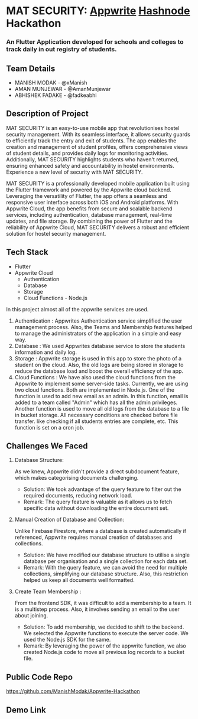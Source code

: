 # MAT SECURITY: [Appwrite](https://appwrite.io) [Hashnode](https://hashnode.com) Hackathon

### An Flutter Application developed for schools and colleges to track daily in out registry of students.


## Team Details

- MANISH MODAK - @xManish
- AMAN MUNJEWAR - @AmanMunjewar
- ABHISHEK FADAKE - @fadkeabhi

## Description of Project

MAT SECURITY is an easy-to-use mobile app that revolutionises hostel security management. With its seamless interface, it allows security guards to efficiently track the entry and exit of students. The app enables the creation and management of student profiles, offers comprehensive views of student details, and provides daily logs for monitoring activities. Additionally, MAT SECURITY highlights students who haven't returned, ensuring enhanced safety and accountability in hostel environments. Experience a new level of security with MAT SECURITY.

MAT SECURITY is a professionally developed mobile application built using the Flutter framework and powered by the Appwrite cloud backend. Leveraging the versatility of Flutter, the app offers a seamless and responsive user interface across both iOS and Android platforms. With Appwrite Cloud, the app benefits from secure and scalable backend services, including authentication, database management, real-time updates, and file storage. By combining the power of Flutter and the reliability of Appwrite Cloud, MAT SECURITY delivers a robust and efficient solution for hostel security management.

## Tech Stack

- Flutter
- Appwrite Cloud
    - Authentication
    - Database
    - Storage
    - Cloud Functions - Node.js

In this project almost all of the appwrite services are used.

1. Authentication : Appwrites Authentication service simplified the user management process. Also, the Teams and Membership features helped to manage the administrators of the application in a simple and easy way.
2. Database : We used Appwrites database service to store the students information and daily log.
3. Storage : Appwrite storage is used in this app to store the photo of a student on the cloud. Also, the old logs are being stored in storage to reduce the database load and boost the overall efficiency of the app.
4. Cloud Functions : We have also used the cloud functions from the Appwrite to implement some server-side tasks. Currently, we are using two cloud functions. Both are implemented in Node.js. One of the function is used to add new email as an admin. In this function, email is added to a team called "Admin" which has all the admin privileges. Another function is used to move all old logs from the database to a file in bucket storage. All necessary conditions are checked before file transfer. like checking if all students entries are complete, etc. This function is set on a cron job.



## Challenges We Faced

1. Database Structure: 

    As we knew, Appwrite didn't provide a direct subdocument feature, which makes categorising documents challenging.
    - Solution: We took advantage of the query feature to filter out the required documents, reducing network load.
    - Remark: The query feature is valuable as it allows us to fetch specific data without downloading the entire document set.

2. Manual Creation of Database and Collection:

    Unlike Firebase Firestore, where a database is created automatically if referenced, Appwrite requires manual creation of databases and collections.
    - Solution: We have modified our database structure to utilise a single database per organisation and a single collection for each data set.
    - Remark: With the query feature, we can avoid the need for multiple collections, simplifying our database structure. Also, this restriction helped us keep all documents well formatted.

3. Create Team Membership :

    From the frontend SDK, it was difficult to add a membership to a team. It is a multistep process. Also, it involves sending an email to the user about joining.
    - Solution: To add membership, we decided to shift to the backend. We selected the Appwrite functions to execute the server code. We used the Node.js SDK for the same.
    - Remark: By leveraging the power of the appwrite function, we also created Node.js code to move all previous log records to a bucket file.



## Public Code Repo

https://github.com/ManishModak/Appwrite-Hackathon

## Demo Link

